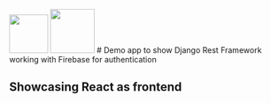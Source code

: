 <img src="https://static.djangoproject.com/img/logos/django-logo-negative.png" style="height:70px">
<img src="https://firebase.google.com/downloads/brand-guidelines/PNG/logo-built_white.png" style="height:80px">
# Demo app to show Django Rest Framework working with Firebase for authentication

## Showcasing React as frontend